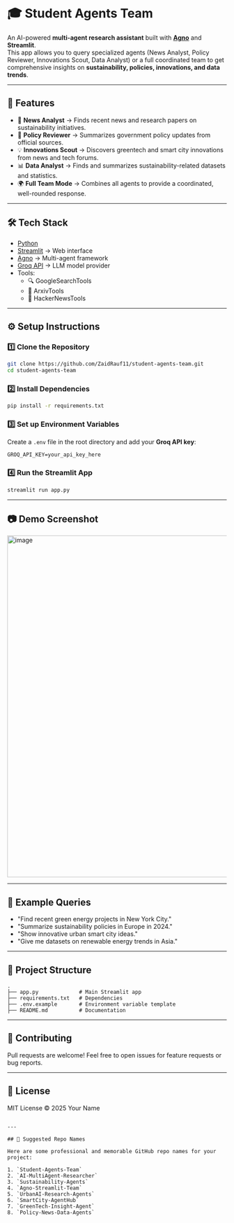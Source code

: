 # 🎓 Student Agents Team

An AI-powered **multi-agent research assistant** built with **[Agno](https://github.com/agno-ai/agno)** and **Streamlit**.  
This app allows you to query specialized agents (News Analyst, Policy Reviewer, Innovations Scout, Data Analyst) or a full coordinated team to get comprehensive insights on **sustainability, policies, innovations, and data trends**.

---

## 🚀 Features

- 📰 **News Analyst** → Finds recent news and research papers on sustainability initiatives.  
- 📜 **Policy Reviewer** → Summarizes government policy updates from official sources.  
- 💡 **Innovations Scout** → Discovers greentech and smart city innovations from news and tech forums.  
- 📊 **Data Analyst** → Finds and summarizes sustainability-related datasets and statistics.  
- 🌍 **Full Team Mode** → Combines all agents to provide a coordinated, well-rounded response.  

---

## 🛠️ Tech Stack

- [Python](https://www.python.org/)  
- [Streamlit](https://streamlit.io/) → Web interface  
- [Agno](https://pypi.org/project/agno/) → Multi-agent framework  
- [Groq API](https://groq.com/) → LLM model provider  
- Tools:
  - 🔍 GoogleSearchTools  
  - 📑 ArxivTools  
  - 📰 HackerNewsTools  

---

## ⚙️ Setup Instructions

### 1️⃣ Clone the Repository
```bash
git clone https://github.com/ZaidRauf11/student-agents-team.git
cd student-agents-team
````

### 2️⃣ Install Dependencies

```bash
pip install -r requirements.txt
```

### 3️⃣ Set up Environment Variables

Create a `.env` file in the root directory and add your **Groq API key**:

```
GROQ_API_KEY=your_api_key_here
```

### 4️⃣ Run the Streamlit App

```bash
streamlit run app.py
```

---

## 📷 Demo Screenshot

<img width="1419" height="783" alt="image" src="https://github.com/user-attachments/assets/2f4b2288-b141-4eb9-bff5-5d7bd0ebb3be" />

---

## 📌 Example Queries

* "Find recent green energy projects in New York City."
* "Summarize sustainability policies in Europe in 2024."
* "Show innovative urban smart city ideas."
* "Give me datasets on renewable energy trends in Asia."

---

## 📂 Project Structure

```
.
├── app.py             # Main Streamlit app
├── requirements.txt   # Dependencies
├── .env.example       # Environment variable template
├── README.md          # Documentation
```

---

## 🤝 Contributing

Pull requests are welcome! Feel free to open issues for feature requests or bug reports.

---

## 📜 License

MIT License © 2025 Your Name

```

---

## 📌 Suggested Repo Names

Here are some professional and memorable GitHub repo names for your project:

1. `Student-Agents-Team`  
2. `AI-MultiAgent-Researcher`  
3. `Sustainability-Agents`  
4. `Agno-Streamlit-Team`  
5. `UrbanAI-Research-Agents`  
6. `SmartCity-AgentHub`  
7. `GreenTech-Insight-Agent`  
8. `Policy-News-Data-Agents`  
